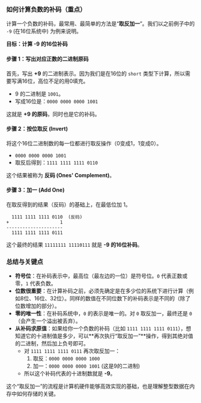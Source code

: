### 如何计算负数的补码（重点）

计算一个负数的补码，最常用、最简单的方法是“**取反加一**”。我们以之前例子中的 `-9` (在16位系统中) 为例来说明。

**目标：计算 -9 的16位补码**

#### 步骤 1：写出对应正数的二进制原码

首先，写出 **+9** 的二进制表示。因为我们是在16位的 `short` 类型下计算，所以需要写满16位，高位不足的用0填充。

*   9 的二进制是 `1001`。
*   写成16位是：`0000 0000 0000 1001`

这就是 **+9 的原码**，同时也是它的补码。

#### 步骤 2：按位取反 (Invert)

将这个16位二进制数的每一位都进行取反操作（0变成1，1变成0）。

*   `0000 0000 0000 1001`
*   取反后得到：`1111 1111 1111 0110`

这个结果被称为 **反码 (Ones' Complement)**。

#### 步骤 3：加一 (Add One)

在取反得到的结果（反码）的基础上，在最低位加 1。

```
  1111 1111 1111 0110  (反码)
+                   1
---------------------
  1111 1111 1111 0111
```

这个最终的结果 `11111111 11110111` 就是 **-9 的16位补码**。

### 总结与关键点

*   **符号位**：在补码表示中，最高位（最左边的一位）是符号位。`0` 代表正数或零，`1` 代表负数。
*   **位数很重要**：在计算补码之前，必须先确定是在多少位的系统下进行计算（例如8位、16位、32位）。同样的数值在不同位数下的补码表示是不同的（除了位数增加的部分）。
*   **零的唯一性**：在补码系统中，`0` 的表示是唯一的。对 `0` 取反加一，最终还是 `0`（会产生一个溢出被丢弃）。
*   **从补码求原值**：如果给你一个负数的补码（比如 `1111 1111 1111 0111`），想知道它的十进制值是多少，可以**再次执行“取反加一”**操作，得到其绝对值的二进制，然后加上负号即可。
    *   对 `1111 1111 1111 0111` 再次取反加一：
        1.  取反：`0000 0000 0000 1000`
        2.  加一：`0000 0000 0000 1001` (这是9的二进制)
    *   所以这个补码代表的十进制数就是 **-9**。

这个“取反加一”的流程是计算机硬件能够高效实现的基础，也是理解整型数据在内存中如何存储的关键。